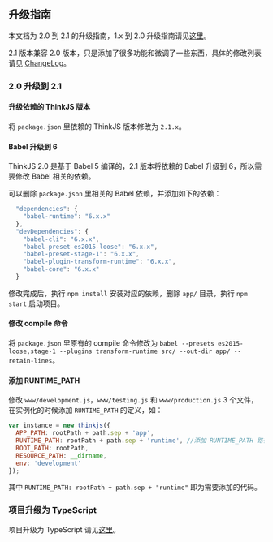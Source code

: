## 升级指南

本文档为 2.0 到 2.1 的升级指南，1.x 到 2.0 升级指南请见[这里](/doc/2.0/upgrade.html)。 

2.1 版本兼容 2.0 版本，只是添加了很多功能和微调了一些东西，具体的修改列表请见 [ChangeLog](/changelog.html)。

### 2.0 升级到 2.1

#### 升级依赖的 ThinkJS 版本

将 `package.json` 里依赖的 ThinkJS 版本修改为 `2.1.x`。

#### Babel 升级到 6

ThinkJS 2.0 是基于 Babel 5 编译的，2.1 版本将依赖的 Babel 升级到 6，所以需要修改 Babel 相关的依赖。

可以删除 `package.json` 里相关的 Babel 依赖，并添加如下的依赖：

```js
  "dependencies": {
    "babel-runtime": "6.x.x"
  },
  "devDependencies": {
    "babel-cli": "6.x.x",
    "babel-preset-es2015-loose": "6.x.x",
    "babel-preset-stage-1": "6.x.x",
    "babel-plugin-transform-runtime": "6.x.x",
    "babel-core": "6.x.x"
  }
```

修改完成后，执行 `npm install` 安装对应的依赖，删除 `app/` 目录，执行 `npm start` 启动项目。

#### 修改 compile 命令

将 `package.json` 里原有的 compile 命令修改为 `babel --presets es2015-loose,stage-1 --plugins transform-runtime src/ --out-dir app/ --retain-lines`。


#### 添加 RUNTIME_PATH

修改 `www/development.js`，`www/testing.js` 和 `www/production.js` 3 个文件，在实例化的时候添加 `RUNTIME_PATH` 的定义，如：

```js
var instance = new thinkjs({
  APP_PATH: rootPath + path.sep + 'app',
  RUNTIME_PATH: rootPath + path.sep + 'runtime', //添加 RUNTIME_PATH 路径的定义
  ROOT_PATH: rootPath,
  RESOURCE_PATH: __dirname,
  env: 'development'
});
```

其中 `RUNTIME_PATH: rootPath + path.sep + "runtime"` 即为需要添加的代码。

### 项目升级为 TypeScript

项目升级为 TypeScript 请见[这里](./typescript.html#toc-600)。

